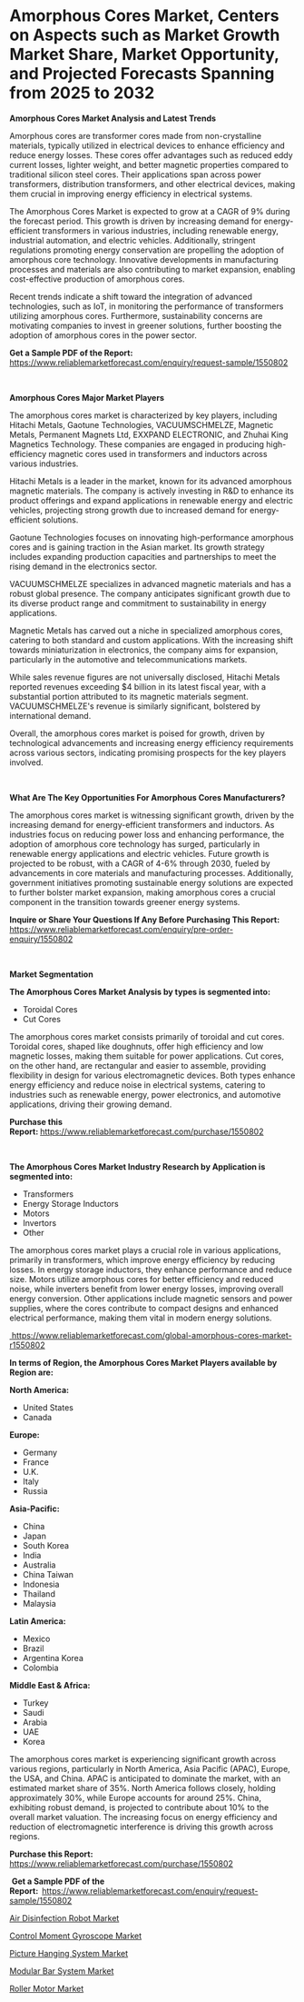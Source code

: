 <p><h1>Amorphous Cores Market, Centers on Aspects such as Market Growth Market Share, Market Opportunity, and Projected Forecasts Spanning from 2025 to 2032</h1></p><p><strong>Amorphous Cores Market Analysis and Latest Trends</strong></p>
<p><p>Amorphous cores are transformer cores made from non-crystalline materials, typically utilized in electrical devices to enhance efficiency and reduce energy losses. These cores offer advantages such as reduced eddy current losses, lighter weight, and better magnetic properties compared to traditional silicon steel cores. Their applications span across power transformers, distribution transformers, and other electrical devices, making them crucial in improving energy efficiency in electrical systems.</p><p>The Amorphous Cores Market is expected to grow at a CAGR of 9% during the forecast period. This growth is driven by increasing demand for energy-efficient transformers in various industries, including renewable energy, industrial automation, and electric vehicles. Additionally, stringent regulations promoting energy conservation are propelling the adoption of amorphous core technology. Innovative developments in manufacturing processes and materials are also contributing to market expansion, enabling cost-effective production of amorphous cores. </p><p>Recent trends indicate a shift toward the integration of advanced technologies, such as IoT, in monitoring the performance of transformers utilizing amorphous cores. Furthermore, sustainability concerns are motivating companies to invest in greener solutions, further boosting the adoption of amorphous cores in the power sector.</p></p>
<p><strong>Get a Sample PDF of the Report:&nbsp;</strong> <a href="https://www.reliablemarketforecast.com/enquiry/request-sample/1550802?utm_campaign=1875&utm_medium=2&utm_source=Github&utm_content=ia&utm_term=08042025&utm_id=amorphous-cores">https://www.reliablemarketforecast.com/enquiry/request-sample/1550802</a></p>
<p>&nbsp;</p>
<p><strong>Amorphous Cores Major Market Players</strong></p>
<p><p>The amorphous cores market is characterized by key players, including Hitachi Metals, Gaotune Technologies, VACUUMSCHMELZE, Magnetic Metals, Permanent Magnets Ltd, EXXPAND ELECTRONIC, and Zhuhai King Magnetics Technology. These companies are engaged in producing high-efficiency magnetic cores used in transformers and inductors across various industries.</p><p>Hitachi Metals is a leader in the market, known for its advanced amorphous magnetic materials. The company is actively investing in R&D to enhance its product offerings and expand applications in renewable energy and electric vehicles, projecting strong growth due to increased demand for energy-efficient solutions.</p><p>Gaotune Technologies focuses on innovating high-performance amorphous cores and is gaining traction in the Asian market. Its growth strategy includes expanding production capacities and partnerships to meet the rising demand in the electronics sector.</p><p>VACUUMSCHMELZE specializes in advanced magnetic materials and has a robust global presence. The company anticipates significant growth due to its diverse product range and commitment to sustainability in energy applications.</p><p>Magnetic Metals has carved out a niche in specialized amorphous cores, catering to both standard and custom applications. With the increasing shift towards miniaturization in electronics, the company aims for expansion, particularly in the automotive and telecommunications markets.</p><p>While sales revenue figures are not universally disclosed, Hitachi Metals reported revenues exceeding $4 billion in its latest fiscal year, with a substantial portion attributed to its magnetic materials segment. VACUUMSCHMELZE's revenue is similarly significant, bolstered by international demand.</p><p>Overall, the amorphous cores market is poised for growth, driven by technological advancements and increasing energy efficiency requirements across various sectors, indicating promising prospects for the key players involved.</p></p>
<p>&nbsp;</p>
<p><strong>What Are The Key Opportunities For Amorphous Cores Manufacturers?</strong></p>
<p><p>The amorphous cores market is witnessing significant growth, driven by the increasing demand for energy-efficient transformers and inductors. As industries focus on reducing power loss and enhancing performance, the adoption of amorphous core technology has surged, particularly in renewable energy applications and electric vehicles. Future growth is projected to be robust, with a CAGR of 4-6% through 2030, fueled by advancements in core materials and manufacturing processes. Additionally, government initiatives promoting sustainable energy solutions are expected to further bolster market expansion, making amorphous cores a crucial component in the transition towards greener energy systems.</p></p>
<p><strong>Inquire or Share Your Questions If Any Before Purchasing This Report:</strong> <a href="https://www.reliablemarketforecast.com/enquiry/pre-order-enquiry/1550802?utm_campaign=1875&utm_medium=2&utm_source=Github&utm_content=ia&utm_term=08042025&utm_id=amorphous-cores">https://www.reliablemarketforecast.com/enquiry/pre-order-enquiry/1550802</a></p>
<p>&nbsp;</p>
<p><strong>Market Segmentation</strong></p>
<p><strong>The Amorphous Cores Market Analysis by types is segmented into:</strong></p>
<p><ul><li>Toroidal Cores</li><li>Cut Cores</li></ul></p>
<p><p>The amorphous cores market consists primarily of toroidal and cut cores. Toroidal cores, shaped like doughnuts, offer high efficiency and low magnetic losses, making them suitable for power applications. Cut cores, on the other hand, are rectangular and easier to assemble, providing flexibility in design for various electromagnetic devices. Both types enhance energy efficiency and reduce noise in electrical systems, catering to industries such as renewable energy, power electronics, and automotive applications, driving their growing demand.</p></p>
<p><strong>Purchase this Report:&nbsp;</strong><a href="https://www.reliablemarketforecast.com/purchase/1550802?utm_campaign=1875&utm_medium=2&utm_source=Github&utm_content=ia&utm_term=08042025&utm_id=amorphous-cores">https://www.reliablemarketforecast.com/purchase/1550802</a></p>
<p>&nbsp;</p>
<p><strong>The Amorphous Cores Market Industry Research by Application is segmented into:</strong></p>
<p><ul><li>Transformers</li><li>Energy Storage Inductors</li><li>Motors</li><li>Invertors</li><li>Other</li></ul></p>
<p><p>The amorphous cores market plays a crucial role in various applications, primarily in transformers, which improve energy efficiency by reducing losses. In energy storage inductors, they enhance performance and reduce size. Motors utilize amorphous cores for better efficiency and reduced noise, while inverters benefit from lower energy losses, improving overall energy conversion. Other applications include magnetic sensors and power supplies, where the cores contribute to compact designs and enhanced electrical performance, making them vital in modern energy solutions.</p></p>
<p><a href="https://www.reliablemarketforecast.com/global-amorphous-cores-market-r1550802?utm_campaign=1875&utm_medium=2&utm_source=Github&utm_content=ia&utm_term=08042025&utm_id=amorphous-cores">&nbsp;https://www.reliablemarketforecast.com/global-amorphous-cores-market-r1550802</a></p>
<p><strong>In terms of Region, the Amorphous Cores Market Players available by Region are:</strong></p>
<p>
    <p> <strong> North America: </strong>
        <ul>
            <li>United States</li>
            <li>Canada</li>
        </ul>
        </p> 
    <p> <strong> Europe: </strong>
        <ul>
            <li>Germany</li>
            <li>France</li>
            <li>U.K.</li>
            <li>Italy</li>
            <li>Russia</li>
        </ul>
        </p> 
    <p> <strong> Asia-Pacific: </strong>
        <ul>
            <li>China</li>
            <li>Japan</li>
            <li>South Korea</li>
            <li>India</li>
            <li>Australia</li>
            <li>China Taiwan</li>
            <li>Indonesia</li>
            <li>Thailand</li>
            <li>Malaysia</li>
        </ul>
        </p> 
    <p> <strong> Latin America: </strong>
        <ul>
            <li>Mexico</li>
            <li>Brazil</li>
            <li>Argentina Korea</li>
            <li>Colombia</li>
        </ul>
        </p> 
    <p> <strong> Middle East & Africa: </strong>
        <ul>
            <li>Turkey</li>
            <li>Saudi</li>
            <li>Arabia</li>
            <li>UAE</li>
            <li>Korea</li>
        </ul>
    </p>
    </p>
<p><p>The amorphous cores market is experiencing significant growth across various regions, particularly in North America, Asia Pacific (APAC), Europe, the USA, and China. APAC is anticipated to dominate the market, with an estimated market share of 35%. North America follows closely, holding approximately 30%, while Europe accounts for around 25%. China, exhibiting robust demand, is projected to contribute about 10% to the overall market valuation. The increasing focus on energy efficiency and reduction of electromagnetic interference is driving this growth across regions.</p></p>
<p><strong>Purchase this Report: </strong><a href="https://www.reliablemarketforecast.com/purchase/1550802?utm_campaign=1875&utm_medium=2&utm_source=Github&utm_content=ia&utm_term=08042025&utm_id=amorphous-cores">https://www.reliablemarketforecast.com/purchase/1550802</a></p>
<p>&nbsp;<strong>Get a Sample PDF of the Report:&nbsp;&nbsp;</strong><a href="https://www.reliablemarketforecast.com/enquiry/request-sample/1550802?utm_campaign=1875&utm_medium=2&utm_source=Github&utm_content=ia&utm_term=08042025&utm_id=amorphous-cores">https://www.reliablemarketforecast.com/enquiry/request-sample/1550802</a></p>
<p><strong></strong></p>
<p><p><a href="https://github.com/kevoncesya4j/Market-Research-Report-List-1/blob/main/air-disinfection-robot-market.md?utm_campaign=1875&utm_medium=2&utm_source=Github&utm_content=ia&utm_term=08042025&utm_id=amorphous-cores">Air Disinfection Robot Market</a></p><p><a href="https://github.com/sitarzerpa3d/Market-Research-Report-List-1/blob/main/control-moment-gyroscope-market.md?utm_campaign=1875&utm_medium=2&utm_source=Github&utm_content=ia&utm_term=08042025&utm_id=amorphous-cores">Control Moment Gyroscope Market</a></p><p><a href="https://github.com/yenagmah/Market-Research-Report-List-1/blob/main/picture-hanging-system-market.md?utm_campaign=1875&utm_medium=2&utm_source=Github&utm_content=ia&utm_term=08042025&utm_id=amorphous-cores">Picture Hanging System Market</a></p><p><a href="https://github.com/rentzszaszjn/Market-Research-Report-List-1/blob/main/modular-bar-system-market.md?utm_campaign=1875&utm_medium=2&utm_source=Github&utm_content=ia&utm_term=08042025&utm_id=amorphous-cores">Modular Bar System Market</a></p><p><a href="https://github.com/omemaeuseda/Market-Research-Report-List-1/blob/main/roller-motor-market.md?utm_campaign=1875&utm_medium=2&utm_source=Github&utm_content=ia&utm_term=08042025&utm_id=amorphous-cores">Roller Motor Market</a></p></p>